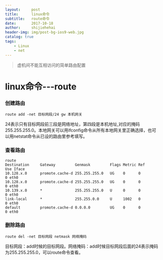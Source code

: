 ```yaml
---
layout:     post
title:      linux命令
subtitle:   route命令
date:       2017-10-18
author:     shijiehehai
header-img: img/post-bg-ios9-web.jpg
catalog: true
tags:
    - Linux
    - net
---
```


>虚机间不能互相访问的简单路由配置



# linux命令---route
### 创建路由
    route add -net 目标网段/24 gw 本机网关


  24表示只有目标网段前三段是网络地址，第四段是本机地址,对应的掩码255.255.255.0。本地网关可以用ifconfig命令从所有本地网关里正确选择，也可以用netstat命令从已设的路由里参考填写。
 
### 查看路由
	route
	Destination     Gateway         Genmask         Flags Metric Ref    Use Iface
    10.128.x.0      promote.cache-d 255.255.255.0   UG    0      0        0 eth0
    10.128.x.0      promote.cache-d 255.255.255.0   UG    0      0        0 eth0
    10.139.x.0      *               255.255.255.0   U     0      0        0 eth0
    link-local      *               255.255.0.0     U     1002   0        0 eth0
    default         promote.cache-d 0.0.0.0         UG    0      0        0 eth0


### 删除路由
	route del -net 目标网段 netmask 网络掩码


  目标网段：add时候的目标网段。网络掩码：add时候目标网段后面的24表示掩码为255.255.255.0，可以route命令查看。
